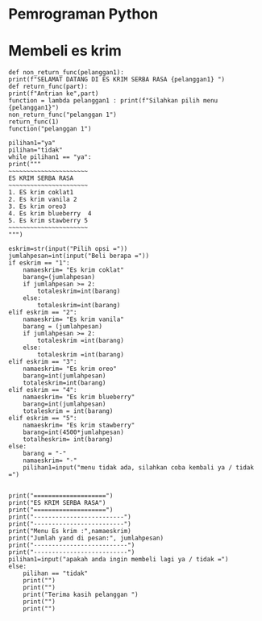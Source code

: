    # Pemrograman Python
   # Membeli es krim

    
    def non_return_func(pelanggan1):
    print(f"SELAMAT DATANG DI ES KRIM SERBA RASA {pelanggan1} ")
    def return_func(part):
    print(f"Antrian ke",part)
    function = lambda pelanggan1 : print(f"Silahkan pilih menu {pelanggan1}")
    non_return_func("pelanggan 1")
    return_func(1)
    function("pelanggan 1")

    pilihan1="ya"
    pilihan="tidak"
    while pilihan1 == "ya": 
    print("""
    ~~~~~~~~~~~~~~~~~~~~~~
    ES KRIM SERBA RASA
    ~~~~~~~~~~~~~~~~~~~~~~
    1. ES krim coklat1
    2. Es krim vanila 2
    3. Es krim oreo3
    4. Es krim blueberry  4
    5. Es krim stawberry 5
    ~~~~~~~~~~~~~~~~~~~~~~
    """)
    
    eskrim=str(input("Pilih opsi ="))
    jumlahpesan=int(input("Beli berapa ="))
    if eskrim == "1":
        namaeskrim= "Es krim coklat"
        barang=(jumlahpesan)
        if jumlahpesan >= 2:
            totaleskrim=int(barang)
        else:
            totaleskrim=int(barang)
    elif eskrim == "2":
        namaeskrim= "Es krim vanila"
        barang = (jumlahpesan)
        if jumlahpesan >= 2:
            totaleskrim =int(barang)
        else:
            totaleskrim =int(barang)
    elif eskrim == "3":
        namaeskrim= "Es krim oreo"
        barang=int(jumlahpesan)
        totaleskrim=int(barang)
    elif eskrim == "4":
        namaeskrim= "Es krim blueberry"
        barang=int(jumlahpesan)
        totaleskrim = int(barang)
    elif eskrim == "5":
        namaeskrim= "Es krim stawberry"
        barang=int(4500*jumlahpesan)
        totalheskrim= int(barang)    
    else:
        barang = "-"
        namaeskrim= "-"
        pilihan1=input("menu tidak ada, silahkan coba kembali ya / tidak =")
    
    
    print("====================")
    print("ES KRIM SERBA RASA")
    print("====================")
    print("-------------------------")
    print("-------------------------")
    print("Menu Es krim :",namaeskrim)
    print("Jumlah yand di pesan:", jumlahpesan)
    print("--------------------------")
    print("--------------------------")
    pilihan1=input("apakah anda ingin membeli lagi ya / tidak =")
    else: 
        pilihan == "tidak"
        print("")
        print("")
        print("Terima kasih pelanggan ")
        print("")
        print("")
